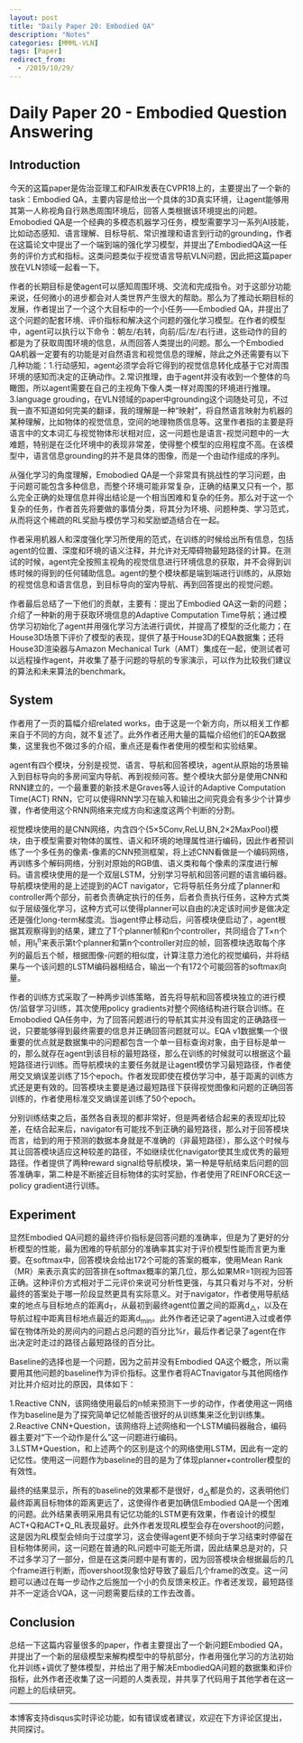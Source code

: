```yaml
---
layout: post
title: "Daily Paper 20: Embodied QA"
description: "Notes"
categories: [MMML-VLN]
tags: [Paper]
redirect_from:
  - /2019/10/29/
---
```


# Daily Paper 20 - Embodied Question Answering  

## Introduction  

今天的这篇paper是佐治亚理工和FAIR发表在CVPR18上的，主要提出了一个新的task：Embodied QA，主要内容是给出一个具体的3D真实环境，让agent能够用其第一人称视角自行熟悉周围环境后，回答人类根据该环境提出的问题。Emobodied QA是一个经典的多模态机器学习任务，模型需要学习一系列AI技能，比如动态感知、语言理解、目标导航、常识推理和语言到行动的grounding，作者在这篇论文中提出了一个端到端的强化学习模型，并提出了EmbodiedQA这一任务的评价方式和指标。这类问题类似于视觉语言导航VLN问题，因此把这篇paper放在VLN领域一起看一下。  

作者的长期目标是使agent可以感知周围环境、交流和完成指令。对于这部分功能来说，任何微小的进步都会对人类世界产生很大的帮助。那么为了推动长期目标的发展，作者提出了一个这个大目标中的一个小任务——Embodied QA，并提出了这个问题的配套环境、评价指标和解决这个问题的强化学习模型。在作者的模型中，agent可以执行以下命令：朝左/右转，向前/后/左/右行进，这些动作的目的都是为了获取周围环境的信息，从而回答人类提出的问题。那么一个Embodied QA机器一定要有的功能是对自然语言和视觉信息的理解，除此之外还需要有以下几种功能：1.行动感知，agent必须学会将它得到的视觉信息转化成基于它对周围环境的感知而决定的正确动作。2.常识推理，由于agent并没有收到一个整体的鸟瞰图，所以agent需要在自己的主视角下像人类一样对周围的环境进行推理。3.language grouding，在VLN领域的paper中grounding这个词随处可见，不过我一直不知道如何完美的翻译，我的理解是一种“映射”，将自然语言映射为机器的某种理解，比如物体的视觉信息，空间的地理物质信息等。这里作者指的主要是将语言中的文本词汇与视觉物体形状相对应，这一问题也是语言-视觉问题中的一大难题，特别是在泛化环境中的表现非常差，使得整个模型的应用程度不高。在该模型中，语言信息grounding的并不是具体的图像，而是一个由动作组成的序列。  

从强化学习的角度理解，Emobodied QA是一个非常具有挑战性的学习问题，由于问题可能包含多种信息，而整个环境可能非常复杂，正确的结果又只有一个，那么完全正确的处理信息并得出结论是一个相当困难和复杂的任务。那么对于这一个复杂的任务，作者首先将要做的事情分类，将其分为环境、问题种类、学习范式，从而将这个稀疏的RL奖励与模仿学习和奖励塑造结合在一起。  

作者采用机器人和深度强化学习所使用的范式，在训练的时候给出所有信息，包括agent的位置、深度和环境的语义注释，并允许对无障碍物最短路径的计算。在测试的时候，agent完全按照主视角的视觉信息进行环境信息的获取，并不会得到训练时候的得到的任何辅助信息。agent的整个模块都是端到端进行训练的，从原始的视觉信息和语言信息，到目标导向的室内导航、再到回答提出的视觉问题。  

作者最后总结了一下他们的贡献，主要有：提出了Embodied QA这一新的问题；介绍了一种新的用于获取环境信息的Adaptive Computation Time导航；通过模仿学习初始化了agent并用强化学习方法进行调优，并提高了模型的泛化能力；在House3D场景下评价了模型的表现，提供了基于House3D的EQA数据集；还将House3D渲染器与Amazon Mechanical Turk（AMT）集成在一起，使测试者可以远程操作agent，并收集了基于问题的导航的专家演示，可以作为比较我们建议的算法和未来算法的benchmark。  

## System  

作者用了一页的篇幅介绍related works，由于这是一个新方向，所以相关工作都来自于不同的方向，就不复述了。此外作者还用大量的篇幅介绍他们的EQA数据集，这里我也不做过多的介绍，重点还是看作者使用的模型和实验结果。  

agent有四个模块，分别是视觉、语言、导航和回答模块，agent从原始的场景输入到目标导向的多房间室内导航、再到视频问答。整个模块大部分是使用CNN和RNN建立的，一个最重要的新技术是Graves等人设计的Adaptive Computation Time(ACT) RNN，它可以使得RNN学习在输入和输出之间究竟会有多少个计算步骤，作者使用这个RNN网络来完成方向和速度这两个判断的分割。  

视觉模块使用的是CNN网络，内含四个{5×5Conv,ReLU,BN,2×2MaxPool}模块，由于模型需要对物体的属性、语义和环境的地理属性进行编码，因此作者预训练了一个多任务的像素-像素的CNN预测框架，将上述CNN看做是一个编码网络，再训练多个解码网络，分别对原始的RGB值、语义类和每个像素的深度进行解码。语言模块使用的是一个双层LSTM，分别学习导航和回答问题的语言编码器。导航模块使用的是上述提到的ACT navigator，它将导航任务分成了planner和controller两个部分，前者负责确定执行的任务，后者负责执行任务，这种方式类似于层级强化学习，这种方式可以使得planner可以自由的决定该时间步是做决定还是强化long-term梯度流。当agent停止移动后，问答模块便启动了，agent根据其观察得到的结果，建立了T个planner帧和n个controller，共同组合了T×n个帧，用I<sub>t</sub><sup>n</sup>来表示第t个planner和第n个controller对应的帧，回答模块选取每个序列的最后五个帧，根据图像-问题的相似度，计算注意力池化的视觉编码，并将结果与一个该问题的LSTM编码器相结合，输出一个有172个可能回答的softmax向量。  

作者的训练方式采取了一种两步训练策略，首先将导航和回答模块独立的进行模仿/监督学习训练，其次使用policy gradients对整个网络结构进行联合训练。在Emobodied QA任务中，为了回答问题进行的导航其实并没有固定的正确路径一说，只要能够得到最终需要的信息并正确回答问题就可以。EQA v1数据集一个很重要的优点就是数据集中的问题都包含一个单一目标查询对象，由于目标是单一的，那么就存在agent到该目标的最短路径，那么在训练的时候就可以根据这个最短路径进行训练。而导航模块的主要任务就是让agent模仿学习最短路径，作者使用交叉熵误差训练了15个epoch。作者发现即使在模仿学习中，基于距离的训练方式还是更有效的。回答模块主要是通过最短路径下获得视觉图像和问题的正确回答训练的，作者使用标准交叉熵误差训练了50个epoch。  

分别训练结束之后，虽然各自表现的都非常好，但是两者结合起来的表现却比较差，在结合起来后，navigator有可能找不到正确的最短路径，那么对于回答模块而言，给到的用于预测的数据本身就是不准确的（非最短路径），那么这个时候与其让回答模块适应这种较差的路径，不如继续优化navigator使其生成优秀的最短路径。作者提供了两种reward signal给导航模块，第一种是导航结束后问题的回答准确率，第二种是不断接近目标物体的实时奖励，作者使用了REINFORCE这一policy gradient进行训练。  

## Experiment  

显然Embodied QA问题的最终评价指标是回答问题的准确率，但是为了更好的分析模型的性能，最为困难的导航部分的准确率其实对于评价模型性能而言更为重要。在softmax中，回答模块会给出172个可能的答案的概率，使用Mean Rank（MR）来表示真实的回答排在softmax概率的第几位，那么如果MR=1则视为回答正确。这种评价方式相对于二元评价来说可分析性更强，与其只看对与不对，分析最终的答案处于哪一阶段显然更具有实际意义。对于navigator，作者使用导航结束的地点与目标地点的距离d<sub>T</sub>，从最初到最终agent位置之间的距离d<sub>△</sub>，以及在导航过程中距离目标地点最近的距离d<sub>min</sub>。此外作者还记录了agent进入过或者停留在物体所处的房间内的问题占总问题的百分比%r，最后作者记录了agent在作出决定时走过的路径占最短路径的百分比。  

Baseline的选择也是一个问题，因为之前并没有Embodied QA这个概念，所以需要用其他问题的baseline作为评价指标。这里作者将ACTnavigator与其他网络作对比并介绍对比的原因，具体如下：  

1.Reactive CNN，该网络使用最后的n帧来预测下一步的动作，作者使用这一网络作为baseline是为了探究简单记忆帧能否很好的从训练集来泛化到训练集。  
2.Reactive CNN+Question，该网络将上述网络和一个LSTM编码器融合，编码器主要对“下一个动作是什么”这一问题进行编码。  
3.LSTM+Question，和上述两个的区别是这个的网络使用LSTM，因此有一定的记忆性。使用这一问题作为baseline的目的是为了体现planner+controller模型的有效性。  

最终的结果显示，所有的baseline的效果都不是很好，d<sub>△</sub>都是负的，这表明他们最终距离目标物体的距离更远了，这使得作者更加确信Embodied QA是一个困难的问题。此外结果表明采用具有记忆功能的LSTM更有效果，作者设计的模型ACT+Q和ACT+Q_RL表现最好。此外作者发现RL模型会存在overshoot的问题，这是因为RL模型会倾向于过度学习，这会使得agent更不倾向于学习结束时停留在目标物体房间，这一问题在普通的RL问题中可能无所谓，因此结果总是对的，只不过多学习了一部分，但是在这类问题中是有害的，因为回答模块会根据最后的几个frame进行判断，而overshoot现象恰好导致了最后几个frame的改变。这一问题可以通过在每一步动作之后施加一个小的负反馈来校正。作者还发现，最短路径并不一定适合VQA，这一问题需要后续的工作去改善。  

## Conclusion  

总结一下这篇内容量很多的paper，作者主要提出了一个新问题Embodied QA，并提出了一个新的层级模型来解构模型中的导航部分，作者用强化学习的方法初始化并训练+调优了整体模型，并给出了用于解决EmbodiedQA问题的数据集和评价指标，此外作者还收集了这一问题的人类表现，并共享了代码用于其他学者在这一问题上的后续研究。  


---
本博客支持disqus实时评论功能，如有错误或者建议，欢迎在下方评论区提出，共同探讨。  
